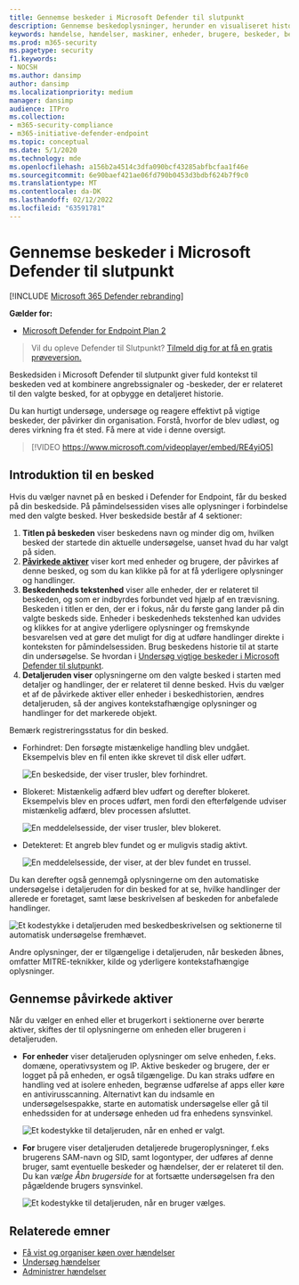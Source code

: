 ```yaml
---
title: Gennemse beskeder i Microsoft Defender til slutpunkt
description: Gennemse beskedoplysninger, herunder en visualiseret historie og detaljer for hvert trin i kæden.
keywords: hændelse, hændelser, maskiner, enheder, brugere, beskeder, besked, undersøgelse, graf, beviser
ms.prod: m365-security
ms.pagetype: security
f1.keywords:
- NOCSH
ms.author: dansimp
author: dansimp
ms.localizationpriority: medium
manager: dansimp
audience: ITPro
ms.collection:
- m365-security-compliance
- m365-initiative-defender-endpoint
ms.topic: conceptual
ms.date: 5/1/2020
ms.technology: mde
ms.openlocfilehash: a156b2a4514c3dfa090bcf43285abfbcfaa1f46e
ms.sourcegitcommit: 6e90baef421ae06fd790b0453d3bdbf624b7f9c0
ms.translationtype: MT
ms.contentlocale: da-DK
ms.lasthandoff: 02/12/2022
ms.locfileid: "63591781"
---
```

# <a name="review-alerts-in-microsoft-defender-for-endpoint"></a>Gennemse beskeder i Microsoft Defender til slutpunkt

[!INCLUDE [Microsoft 365 Defender rebranding](../../includes/microsoft-defender.md)]


**Gælder for:**
- [Microsoft Defender for Endpoint Plan 2](https://go.microsoft.com/fwlink/p/?linkid=2154037)

> Vil du opleve Defender til Slutpunkt? [Tilmeld dig for at få en gratis prøveversion.](https://signup.microsoft.com/create-account/signup?products=7f379fee-c4f9-4278-b0a1-e4c8c2fcdf7e&ru=https://aka.ms/MDEp2OpenTrial?ocid=docs-wdatp-managealerts-abovefoldlink)

Beskedsiden i Microsoft Defender til slutpunkt giver fuld kontekst til beskeden ved at kombinere angrebssignaler og -beskeder, der er relateret til den valgte besked, for at opbygge en detaljeret historie.

Du kan hurtigt undersøge, undersøge og reagere effektivt på vigtige beskeder, der påvirker din organisation. Forstå, hvorfor de blev udløst, og deres virkning fra ét sted. Få mere at vide i denne oversigt.

> [!VIDEO https://www.microsoft.com/videoplayer/embed/RE4yiO5]

## <a name="getting-started-with-an-alert"></a>Introduktion til en besked

Hvis du vælger navnet på en besked i Defender for Endpoint, får du besked på din beskedside. På påmindelsessiden vises alle oplysninger i forbindelse med den valgte besked. Hver beskedside består af 4 sektioner:

1. **Titlen på beskeden** viser beskedens navn og minder dig om, hvilken besked der startede din aktuelle undersøgelse, uanset hvad du har valgt på siden.
2. [**Påvirkede aktiver**](#review-affected-assets) viser kort med enheder og brugere, der påvirkes af denne besked, og som du kan klikke på for at få yderligere oplysninger og handlinger.
3. **Beskedenheds tekstenhed** viser alle enheder, der er relateret til beskeden, og som er indbyrdes forbundet ved hjælp af en trævisning. Beskeden i titlen er den, der er i fokus, når du første gang lander på din valgte beskeds side. Enheder i beskedenheds tekstenhed kan udvides og klikkes for at angive yderligere oplysninger og fremskynde besvarelsen ved at gøre det muligt for dig at udføre handlinger direkte i konteksten for påmindelsessiden. Brug beskedens historie til at starte din undersøgelse. Se hvordan i [Undersøg vigtige beskeder i Microsoft Defender til slutpunkt](/microsoft-365/security/defender-endpoint/investigate-alerts).
4. **Detaljeruden viser** oplysningerne om den valgte besked i starten med detaljer og handlinger, der er relateret til denne besked. Hvis du vælger et af de påvirkede aktiver eller enheder i beskedhistorien, ændres detaljeruden, så der angives kontekstafhængige oplysninger og handlinger for det markerede objekt.

Bemærk registreringsstatus for din besked.

- Forhindret: Den forsøgte mistænkelige handling blev undgået. Eksempelvis blev en fil enten ikke skrevet til disk eller udført.

  ![En beskedside, der viser trusler, blev forhindret.](images/detstat-prevented.png)

- Blokeret: Mistænkelig adfærd blev udført og derefter blokeret. Eksempelvis blev en proces udført, men fordi den efterfølgende udviser mistænkelig adfærd, blev processen afsluttet.

  ![En meddelelsesside, der viser trusler, blev blokeret.](images/detstat-blocked.png)

- Detekteret: Et angreb blev fundet og er muligvis stadig aktivt.

  ![En meddelelsesside, der viser, at der blev fundet en trussel.](images/detstat-detected.png)

Du kan derefter også gennemgå oplysningerne  om den automatiske undersøgelse i detaljeruden for din besked for at se, hvilke handlinger der allerede er foretaget, samt læse beskrivelsen af beskeden for anbefalede handlinger.

![Et kodestykke i detaljeruden med beskedbeskrivelsen og sektionerne til automatisk undersøgelse fremhævet.](images/alert-air-and-alert-description.png)

Andre oplysninger, der er tilgængelige i detaljeruden, når beskeden åbnes, omfatter MITRE-teknikker, kilde og yderligere kontekstafhængige oplysninger.

## <a name="review-affected-assets"></a>Gennemse påvirkede aktiver

Når du vælger en enhed eller et brugerkort i sektionerne over berørte aktiver, skiftes der til oplysningerne om enheden eller brugeren i detaljeruden.

- **For enheder** viser detaljeruden oplysninger om selve enheden, f.eks. domæne, operativsystem og IP. Aktive beskeder og brugere, der er logget på på enheden, er også tilgængelige. Du kan straks udføre en handling ved at isolere enheden, begrænse udførelse af apps eller køre en antivirusscanning. Alternativt kan du indsamle en undersøgelsespakke, starte en automatisk undersøgelse eller gå til enhedssiden for at undersøge enheden ud fra enhedens synsvinkel.

   ![Et kodestykke til detaljeruden, når en enhed er valgt.](images/device-page-details.png)

- **For** brugere viser detaljeruden detaljerede brugeroplysninger, f.eks brugerens SAM-navn og SID, samt logontyper, der udføres af denne bruger, samt eventuelle beskeder og hændelser, der er relateret til den. Du kan *vælge Åbn brugerside* for at fortsætte undersøgelsen fra den pågældende brugers synsvinkel.

   ![Et kodestykke til detaljeruden, når en bruger vælges.](images/user-page-details.png)

## <a name="related-topics"></a>Relaterede emner

- [Få vist og organiser køen over hændelser](view-incidents-queue.md)
- [Undersøg hændelser](investigate-incidents.md)
- [Administrer hændelser](manage-incidents.md)
